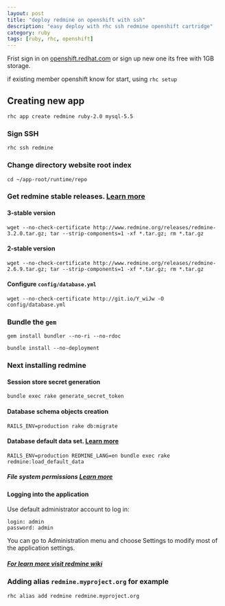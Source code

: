 ```yaml
---
layout: post
title: "deploy redmine on openshift with ssh"
description: "easy deploy with rhc ssh redmine openshift cartridge"
category: ruby
tags: [ruby, rhc, openshift]
---
```


Frist sign in on [openshift.redhat.com](https://openshift.redhat.com/app/login) or sign up new one its free with 1GB storage.

if existing member openshift know for start, using `rhc setup`

## Creating new app

~~~
rhc app create redmine ruby-2.0 mysql-5.5
~~~

### Sign SSH

~~~
rhc ssh redmine
~~~

### Change directory website root index

~~~
cd ~/app-root/runtime/repo
~~~

### Get redmine stable releases. [Learn more](http://bit.ly/1nLiH6m)

#### 3-stable version

~~~
wget --no-check-certificate http://www.redmine.org/releases/redmine-3.2.0.tar.gz; tar --strip-components=1 -xf *.tar.gz; rm *.tar.gz
~~~

#### 2-stable version

~~~
wget --no-check-certificate http://www.redmine.org/releases/redmine-2.6.9.tar.gz; tar --strip-components=1 -xf *.tar.gz; rm *.tar.gz
~~~

#### Configure `config/database.yml`

~~~
wget --no-check-certificate http://git.io/Y_wiJw -O config/database.yml
~~~

### Bundle the `gem`

~~~
gem install bundler --no-ri --no-rdoc
~~~

~~~
bundle install --no-deployment
~~~

### Next installing redmine

#### Session store secret generation

~~~
bundle exec rake generate_secret_token
~~~

#### Database schema objects creation

~~~
RAILS_ENV=production rake db:migrate
~~~

#### Database default data set. [Learn more](http://www.redmine.org/projects/redmine/wiki/RedmineInstall#Step-7-Database-default-data-set)

~~~
RAILS_ENV=production REDMINE_LANG=en bundle exec rake redmine:load_default_data
~~~

##### File system permissions [Learn more](http://www.redmine.org/projects/redmine/wiki/RedmineInstall#Step-8-File-system-permissions)

#### Logging into the application

Use default administrator account to log in:

~~~
login: admin
password: admin
~~~

You can go to Administration menu and choose Settings to modify most of the application settings.

##### [For learn more visit redmine wiki](http://via.tigefa.org/1igVc0Z)

### Adding alias `redmine.myproject.org` for example

~~~
rhc alias add redmine redmine.myproject.org
~~~
